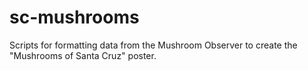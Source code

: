 # sc-mushrooms
Scripts for formatting data from the Mushroom Observer to create the "Mushrooms of Santa Cruz" poster.
